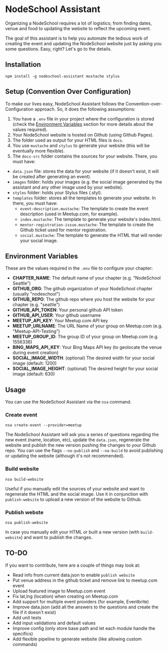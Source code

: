 # NodeSchool Assistant

Organizing a NodeSchool requires a lot of logistics; from finding dates, venue and food to updating the website to
reflect the upcoming event.

The goal of this assistant is to help you automate the tedious work of creating the event and updating the NodeSchool
website just by asking you some questions. Easy, right? Let's go to the details.

## Installation

```
npm install -g nodeschool-assistant mustache stylus
```

## Setup (Convention Over Configuration)

To make our lives easy, NodeSchool Assistant follows the Convention-over-Configuration approach. So, it does the
following assumptions:

1. You have a `.env` file in your project where the configuration is stored (check the [Environment Variables](#environment-variables)
section for more details about the values required).
1. Your NodeSchool website is hosted on Github (using Github Pages).
1. The folder used as output for your HTML files is `docs`.
1. You use `mustache` and `stylus` to generate your website (this will be eventually more flexible).
1. The `docs-src` folder contains the sources for your website. There, you must have:
  * `data.json` file: stores the data for your website (if it doesn't exist, it will be created after generating an event).
  * `images` folder: holds your images (e.g. the social image generated by the assistant and any other image used by your website).
  * `styles` folder: holds your Stylus files (.styl).
  * `templates` folder: stores all the templates to generate your website. In there, you must have:
    * `event-description.mustache`: The template to create the event description (used in Meetup.com, for example).
    * `index.mustache`: The template to generate your website's index.html.
    * `mentor-registration-issue.mustache`: The template to create the Github ticket used for mentor registration.
    * `social.mustache`: The template to generate the HTML that will render your social image.

## Environment Variables

These are the values required in the `.env` file to configure your chapter:

 * **CHAPTER_NAME**: The default name of your chapter (e.g. "NodeSchool Seattle")
 * **GITHUB_ORG**: The github organization of your NodeSchool chapter (usually "nodeschool")
 * **GITHUB_REPO**: The github repo where you host the website for your chapter (e.g. "seattle")
 * **GITHUB_API_TOKEN**: Your personal github API token
 * **GITHUB_API_USER**: Your github username
 * **MEETUP_API_KEY**: Your Meetup.com API key
 * **MEETUP_URLNAME**: The URL Name of your group on Meetup.com (e.g. "Meetup-API-Testing")
 * **MEETUP_GROUP_ID**: The group ID of your group on Meetup.com (e.g. 1556336)
 * **BING_MAPS_API_KEY**: Your Bing Maps API key (to geolocate the venue during event creation)
 * **SOCIAL_IMAGE_WIDTH**: (optional) The desired width for your social image (default: 1200)
 * **SOCIAL_IMAGE_HEIGHT**: (optional) The desired height for your social image (default: 630)

## Usage

You can use the NodeSchool Assistant via the `nsa` command.

### Create event
```
nsa create-event --provider=meetup
```
The NodeSchool Assistant will ask you a series of questions regarding the new event (name, location, etc), update
the `data.json`, regenerate the website and publish the new version pushing the changes to your Github repo. You can
use the flags `--no-publish` and `--no-build` to avoid publishing or updating the website (although it's not recommended).

### Build website
```
nsa build-website
```
Useful if you manually edit the sources of your website and want to regenerate the HTML and the social image. Use it in
conjunction with `publish-website` to upload a new version of the website to Github.

### Publish webste
```
nsa publish-website
```
In case you manually edit your HTML or built a new version (with `build-website`) and want to publish the changes.


## TO-DO
If you want to contribute, here are a couple of things may look at:
- Read info from current data.json to enable `publish website`
- Put venue address in the github ticket and remove link to meetup.com event
- Upload featured image to Meetup.com event
- Fix lat,lng (location) when creating on Meetup.com
- Add support for multiple event providers (for example, Eventbrite)
- Improve data.json (add all the answers to the questions and create the file if it doesn't exist)
- Add unit tests
- Add input validations and default values
- Improve config (only store base path and let each module handle the specifics)
- Add flexible pipeline to generate website (like allowing custom commands)
